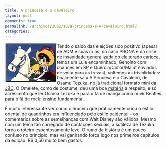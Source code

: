 ```yaml
---
title: A princesa e o cavaleiro
layout: post
comments: true
permalink: /archives/2002/10/a-princesa-e-o-cavaleiro.html/
categories:
---
```

<img src='/img/blig/princesaeocavaleiro.gif' align="left" border=2 hspace=2>Tendo o saldo das eleições sido positivo (apesar de ACM e suas crias, do caso PRONA e da crise de insanidade generalizada do eleitorado carioca, temos um Lula encaminhado, Genoíno com chances em SP e Quércia/Collor/Maluf enviados de volta para as trevas), voltemos às trivialidades: finalmente saiu A Princesa e o Cavaleiro, de Osamu Tezuka, no já tradicional formato mini da <a href="http://www.japanbrazil.com/jbc/paginas/mangas.html" >JBC</a>. O Omelete, como de costume, deu uma boa <a href="http://www.omelete.com.br/quadrinhos/artigos/base\_para\_artigos.asp?artigo=973" >matéria</a> a respeito, e só acrescento que ler Osama Tezuka é para o fã de mangá como ouvir Beatles para o fã de rock: ensino fundamental.

É muito interessante ver como o homem que praticamente criou o estilo oriental de quadrinhos era influenciado pelo estilo ocidental &#8211; os comentários sobre as semelhanças com Walt Disney são válidos. Mesmo com um tema tão carregado de contações sexuais, a sutileza de Tezuka torna o roteiro espantosamente leve. O rumo da história é um pouco confuso no princípio, mas vai ganhando força logo nos primeiros capítulos da edição. R$ 3,50 muito bem gastos.
